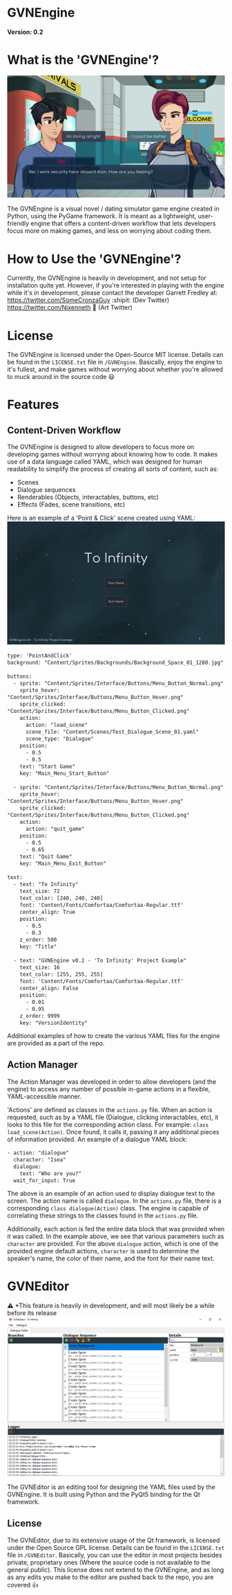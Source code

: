 # GVNEngine
**Version: 0.2**

# What is the 'GVNEngine'?
![ScreenShot](Progress_Examples/GVNEngine_v02_Dialogue_Scene.png?raw=true "GVNEngine Dialogue Scene")

The GVNEngine is a visual novel / dating simulator game engine created in Python, using the PyGame framework. It is meant as a lightweight, user-friendly engine that offers a content-driven workflow that lets developers focus more on making games, and less on worrying about coding them.

# How to Use the 'GVNEngine'?
Currently, the GVNEngine is heavily in development, and not setup for installation quite yet. However, if you're interested in playing with the engine while it's in development, please contact the developer Garrett Fredley at:<br/>
https://twitter.com/SomeCronzaGuy :shipit: (Dev Twitter)<br/>
https://twitter.com/Nixenneth 🎨 (Art Twitter)<br/>

# License
The GVNEngine is licensed under the Open-Source MIT license. Details can be found in the `LICENSE.txt` file in `/GVNEngine`. Basically, enjoy the engine to it's fullest, and make games without worrying about whether you're allowed to muck around in the source code :smiley:

# Features

## Content-Driven Workflow
The GVNEngine is designed to allow developers to focus more on developing games without worrying about knowing how to code. It makes use of a data language called YAML, which was designed for human readability to simplify the process of creating all sorts of content, such as:

- Scenes
- Dialogue sequences
- Renderables (Objects, interactables, buttons, etc)
- Effects (Fades, scene transitions, etc)

Here is an example of a 'Point & Click' scene created using YAML:
![ScreenShot](Progress_Examples/GVNEngine_v02_Main_Menu_Scene_01.png?raw=true "GVNEngine Main Menu Scene")
```
type: 'PointAndClick'
background: "Content/Sprites/Backgrounds/Background_Space_01_1280.jpg"

buttons:
  - sprite: "Content/Sprites/Interface/Buttons/Menu_Button_Normal.png"
    sprite_hover: "Content/Sprites/Interface/Buttons/Menu_Button_Hover.png"
    sprite_clicked: "Content/Sprites/Interface/Buttons/Menu_Button_Clicked.png"
    action:
      action: "load_scene"
      scene_file: "Content/Scenes/Test_Dialogue_Scene_01.yaml"
      scene_type: "Dialogue"
    position:
      - 0.5
      - 0.5
    text: "Start Game"
    key: "Main_Menu_Start_Button"

  - sprite: "Content/Sprites/Interface/Buttons/Menu_Button_Normal.png"
    sprite_hover: "Content/Sprites/Interface/Buttons/Menu_Button_Hover.png"
    sprite_clicked: "Content/Sprites/Interface/Buttons/Menu_Button_Clicked.png"
    action:
      action: "quit_game"
    position:
      - 0.5
      - 0.65
    text: "Quit Game"
    key: "Main_Menu_Exit_Button"

text:
  - text: "To Infinity"
    text_size: 72
    text_color: [240, 240, 240]
    font: 'Content/Fonts/Comfortaa/Comfortaa-Regular.ttf'
    center_align: True
    position:
      - 0.5
      - 0.3
    z_order: 500
    key: "Title"
    
  - text: "GVNEngine v0.2 - 'To Infinity' Project Example"
    text_size: 16
    text_color: [255, 255, 255]
    font: 'Content/Fonts/Comfortaa/Comfortaa-Regular.ttf'
    center_align: False
    position:
      - 0.01
      - 0.95
    z_order: 9999
    key: "VersionIdentity"
```
Additional examples of how to create the various YAML files for the engine are provided as a part of the repo.

## Action Manager
The Action Manager was developed in order to allow developers (and the engine) to access any number of possible in-game actions in a flexible, YAML-accessible manner.

'Actions' are defined as classes in the `actions.py` file. When an action is requested, such as by a YAML file (Dialogue, clicking interactables, etc), it looks to this file for the corresponding action class. For example: `class load_scene(Action)`. Once found, it calls it, passing it any additional pieces of information provided. An example of a dialogue YAML block:

```
- action: "dialogue"
  character: "Isea"
  dialogue:
    text: "Who are you?"
  wait_for_input: True
```
The above is an example of an action used to display dialogue text to the screen. The action name is called `dialogue`. In the `actions.py` file, there is a corresponding `class dialogue(Action)` class. The engine is capable of correlating these strings to the classes found in the `actions.py` file. 

Additionally, each action is fed the entire data block that was provided when it was called. In the example above, we see that various parameters such as `character` are provided. For the above `dialogue` action, which is one of the provided engine default actions, `character` is used to determine the speaker's name, the color of their name, and the font for their name text.

# GVNEditor
:warning: *This feature is heavily in development, and will most likely be a while before its release
![ScreenShot](Progress_Examples/GVNEditor_v02_Dialogue_Editor.png?raw=true "GVNEditor Main Interface")

The GVNEditor is an editing tool for designing the YAML files used by the GVNEngine. It is built using Python and the PyQt5 binding for the Qt framework. 

## License
The GVNEditor, due to its extensive usage of the Qt framework, is licensed under the Open Source GPL license. Details can be found in the `LICENSE.txt` file in `/GVNEditor`. Basically, you can use the editor in most projects besides private, proprietary ones (Where the source code is not available to the general public). This license does not extend to the GVNEngine, and as long as any edits you make to the editor are pushed back to the repo, you are covered :+1:
